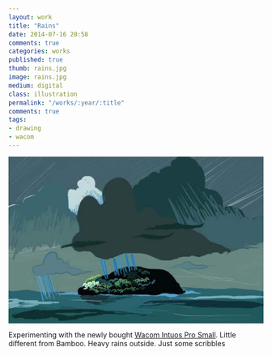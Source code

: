 ```yaml
---
layout: work
title: "Rains"
date: 2014-07-16 20:58
comments: true
categories: works
published: true
thumb: rains.jpg
image: rains.jpg
medium: digital
class: illustration
permalink: "/works/:year/:title"
comments: true
tags:
- drawing
- wacom
---
```

<img src="/images/works/rains.jpg" align="middle"/>

Experimenting with the newly bought <a href="http://www.wacom.com/en-us/products/pen-tablets/intuos-pro-small">Wacom Intuos Pro Small</a>. Little different from Bamboo. Heavy rains outside. Just some scribbles